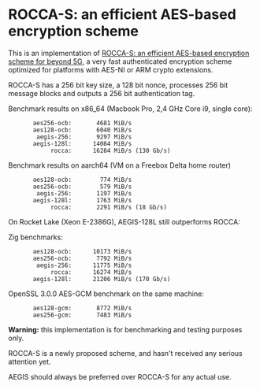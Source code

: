 # ROCCA-S: an efficient AES-based encryption scheme

This is an implementation of [ROCCA-S: an efficient AES-based encryption scheme for beyond 5G](https://www.ietf.org/archive/id/draft-nakano-rocca-s-05.html), a very fast authenticated encryption scheme optimized for platforms with AES-NI or ARM crypto extensions.

ROCCA-S has a 256 bit key size, a 128 bit nonce, processes 256 bit message blocks and outputs a 256 bit authentication tag.

Benchmark results on x86_64 (Macbook Pro, 2,4 GHz Core i9, single core):

```text
       aes256-ocb:       4681 MiB/s            
       aes128-ocb:       6040 MiB/s
        aegis-256:       9297 MiB/s
       aegis-128l:      14084 MiB/s
            rocca:      16284 MiB/s (130 Gb/s)
```

Benchmark results on aarch64 (VM on a Freebox Delta home router)

```text
       aes128-ocb:        774 MiB/s
       aes256-ocb:        579 MiB/s
        aegis-256:       1197 MiB/s
       aegis-128l:       1763 MiB/s
            rocca:       2291 MiB/s (18 Gb/s)
```

On Rocket Lake (Xeon E-2386G), AEGIS-128L still outperforms ROCCA:

Zig benchmarks:

```text
       aes128-ocb:      10173 MiB/s
       aes256-ocb:       7792 MiB/s
        aegis-256:      11775 MiB/s
            rocca:      16274 MiB/s
       aegis-128l:      21206 MiB/s (170 Gb/s)
```

OpenSSL 3.0.0 AES-GCM benchmark on the same machine:

```text
       aes128-gcm:       8772 MiB/s
       aes256-gcm:       7483 MiB/s
```

**Warning:** this implementation is for benchmarking and testing purposes only.

ROCCA-S is a newly proposed scheme, and hasn't received any serious attention yet.

AEGIS should always be preferred over ROCCA-S for any actual use.
